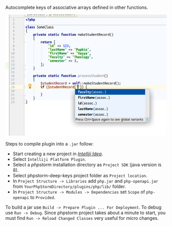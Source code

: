 Autocomplete keys of associative arrays defined in other functions.

![alt tag](/imgs/screenshot.png)

Steps to compile plugin into a `.jar` follow:
- Start creating a new project in _[Intelliji Idea](https://www.jetbrains.com/idea/)_.
- Select `Intelliji Platform Plugin`.
- Select a _phpstorm_ installation directory as `Project SDK` (java version is 8).
- Select phpstorm-deep-keys project folder as `Project location`.
- In `Project Structure -> Libraries` add `php.jar` and `php-openapi.jar` from `YourPhpStormDirectory/plugins/php/lib/` folder.
- In `Project Structure -> Modules -> Dependencies` set `Scope` of `php-openapi` to `Provided`.

To build a jar use `Build -> Prepare Plugin ... For Deployment`. To debug use `Run -> Debug`. Since phpstorm project takes about a minute to start, you must find `Run -> Reload Changed Classes` very useful for micro changes.
